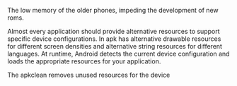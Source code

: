 The low memory of the older phones, impeding the development of new roms.

Almost every application should provide alternative resources to support specific device configurations. In apk has alternative drawable resources for different screen densities and alternative string resources for different languages. At runtime, Android detects the current device configuration and loads the appropriate resources for your application.

The apkclean removes unused resources for the device